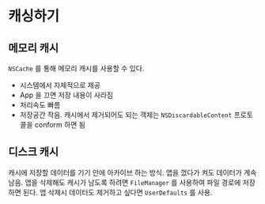 # 캐싱하기

## 메모리 캐시
`NSCache` 를 통해 메모리 캐시를 사용할 수 있다.
- 시스템에서 자체적으로 제공
- App 을 끄면 저장 내용이 사라짐
- 처리속도 빠름
- 저장공간 작음. 캐시에서 제거되어도 되는 객체는 `NSDiscardableContent` 프로토콜을 conform 하면 됨

## 디스크 캐시
캐시에 저장할 데이터를 기기 안에 아카이브 하는 방식. 앱을 껐다가 켜도 데이터가 계속 남음.
앱을 삭제해도 캐시가 남도록 하려면 `FileManager` 를 사용하여 파일 경로에 저장하면 된다. 
앱 삭제시 데이터도 제거하고 싶다면 `UserDefaults` 를 사용.
